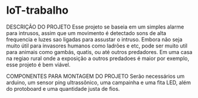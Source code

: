 # IoT-trabalho

 DESCRIÇÃO DO PROJETO
Esse projeto se baseia em um simples alarme para intrusos, assim que um movimento é detectado sons de alta frequencia e luzes sao ligadas para assustar o intruso. Embora não seja muito útil para invasores humanos como ladrões e etc, pode ser muito util para animais como gambás, quatis, ou até outros predadores. Em uma casa na regiao rural onde a exposição a outros predadoes é maior por exemplo, esse projeto é bem viável.

 COMPONENTES PARA MONTAGEM DO PROJETO
Serão necessários um arduino, um sensor ping ultrassônico, uma campainha e uma fita LED, além do protoboard e uma quantidade justa de fios. 
